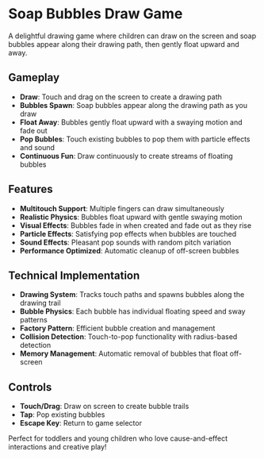# Soap Bubbles Draw Game

A delightful drawing game where children can draw on the screen and soap bubbles appear along their drawing path, then gently float upward and away.

## Gameplay

- **Draw**: Touch and drag on the screen to create a drawing path
- **Bubbles Spawn**: Soap bubbles appear along the drawing path as you draw
- **Float Away**: Bubbles gently float upward with a swaying motion and fade out
- **Pop Bubbles**: Touch existing bubbles to pop them with particle effects and sound
- **Continuous Fun**: Draw continuously to create streams of floating bubbles

## Features

- **Multitouch Support**: Multiple fingers can draw simultaneously
- **Realistic Physics**: Bubbles float upward with gentle swaying motion
- **Visual Effects**: Bubbles fade in when created and fade out as they rise
- **Particle Effects**: Satisfying pop effects when bubbles are touched
- **Sound Effects**: Pleasant pop sounds with random pitch variation
- **Performance Optimized**: Automatic cleanup of off-screen bubbles

## Technical Implementation

- **Drawing System**: Tracks touch paths and spawns bubbles along the drawing trail
- **Bubble Physics**: Each bubble has individual floating speed and sway patterns
- **Factory Pattern**: Efficient bubble creation and management
- **Collision Detection**: Touch-to-pop functionality with radius-based detection
- **Memory Management**: Automatic removal of bubbles that float off-screen

## Controls

- **Touch/Drag**: Draw on screen to create bubble trails
- **Tap**: Pop existing bubbles
- **Escape Key**: Return to game selector

Perfect for toddlers and young children who love cause-and-effect interactions and creative play!